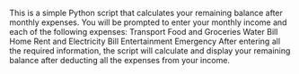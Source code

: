 This is a simple Python script that calculates your remaining balance after monthly expenses.
You will be prompted to enter your monthly income and each of the following expenses: 
Transport
Food and Groceries
Water Bill
Home Rent and Electricity Bill
Entertainment
Emergency
After entering all the required information, the script will calculate and display your remaining balance after deducting all the expenses from your income.
